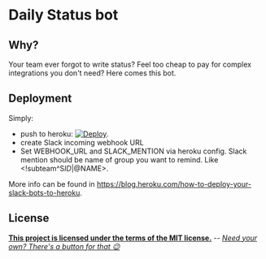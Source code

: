 # Daily Status bot

## Why?
Your team ever forgot to write status? Feel too cheap to pay for complex integrations you don't need? Here comes this bot.

## Deployment
Simply:
* push to heroku: [![Deploy](https://www.herokucdn.com/deploy/button.svg)](https://heroku.com/deploy).
* create Slack incoming webhook URL
* Set WEBHOOK_URL and SLACK_MENTION via heroku config. Slack mention should be name of group you want to remind. Like <!subteam^S$ID|@$NAME>.

More info can be found in https://blog.heroku.com/how-to-deploy-your-slack-bots-to-heroku.

## License

**[This project is licensed under the terms of the MIT license.](http://license-me.herokuapp.com)**
 -- [_Need your own? There's a button for that :wink:_](https://github.com/mattcreager/license)
